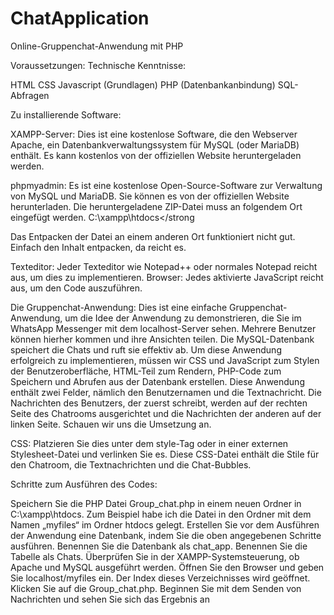 # ChatApplication

Online-Gruppenchat-Anwendung mit PHP

Voraussetzungen: Technische Kenntnisse:

HTML CSS Javascript (Grundlagen) PHP (Datenbankanbindung) SQL-Abfragen 

Zu installierende Software:

XAMPP-Server: Dies ist eine kostenlose Software, die den Webserver Apache, ein Datenbankverwaltungssystem für MySQL (oder MariaDB) enthält. 
Es kann kostenlos von der offiziellen Website heruntergeladen werden. 

phpmyadmin: Es ist eine kostenlose Open-Source-Software zur Verwaltung von MySQL und MariaDB. 
Sie können es von der offiziellen Website herunterladen. Die heruntergeladene ZIP-Datei muss an folgendem Ort eingefügt werden. C:\xampp\htdocs</strong

Das Entpacken der Datei an einem anderen Ort funktioniert nicht gut. Einfach den Inhalt entpacken, da reicht es. 

Texteditor: Jeder Texteditor wie Notepad++ oder normales Notepad reicht aus, um dies zu implementieren. 
Browser: Jedes aktivierte JavaScript reicht aus, um den Code auszuführen. 

Die Gruppenchat-Anwendung: Dies ist eine einfache Gruppenchat-Anwendung, um die Idee der Anwendung zu demonstrieren, die Sie im WhatsApp Messenger mit dem localhost-Server sehen. 
Mehrere Benutzer können hierher kommen und ihre Ansichten teilen. Die MySQL-Datenbank speichert die Chats und ruft sie effektiv ab. 
Um diese Anwendung erfolgreich zu implementieren, müssen wir CSS und JavaScript zum Stylen der Benutzeroberfläche, HTML-Teil zum Rendern, 
PHP-Code zum Speichern und Abrufen aus der Datenbank erstellen. Diese Anwendung enthält zwei Felder, nämlich den Benutzernamen und die Textnachricht. Die Nachrichten des Benutzers, 
der zuerst schreibt, werden auf der rechten Seite des Chatrooms ausgerichtet und die Nachrichten der anderen auf der linken Seite. Schauen wir uns die Umsetzung an.

CSS: Platzieren Sie dies unter dem style-Tag oder in einer externen Stylesheet-Datei und verlinken Sie es. Diese CSS-Datei enthält die Stile für den Chatroom, 
die Textnachrichten und die Chat-Bubbles.

Schritte zum Ausführen des Codes:

Speichern Sie die PHP Datei Group_chat.php in einem neuen Ordner in C:\xampp\htdocs. Zum Beispiel habe ich die Datei in den Ordner mit dem Namen „myfiles“ im Ordner htdocs gelegt.
Erstellen Sie vor dem Ausführen der Anwendung eine Datenbank, indem Sie die oben angegebenen Schritte ausführen. Benennen Sie die Datenbank als chat_app. Benennen Sie die Tabelle als Chats.
Überprüfen Sie in der XAMPP-Systemsteuerung, ob Apache und MySQL ausgeführt werden.
Öffnen Sie den Browser und geben Sie localhost/myfiles ein. Der Index dieses Verzeichnisses wird geöffnet. Klicken Sie auf die Group_chat.php.
Beginnen Sie mit dem Senden von Nachrichten und sehen Sie sich das Ergebnis an